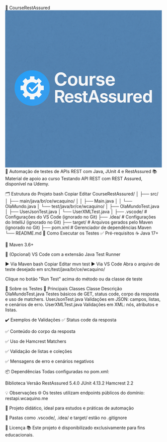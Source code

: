 🎯 CourseRestAssured
![alt text](image.png)
🔬 Automação de testes de APIs REST com Java, JUnit 4 e RestAssured
📚 Material de apoio ao curso Testando API REST com REST Assured, disponível na Udemy.

🗂️ Estrutura do Projeto
bash
Copiar
Editar
CourseRestAssured/
│
├── src/
│   ├── main/java/br/ce/wcaquino/
│   │   ├── Main.java
│   │   └── OlaMundo.java
│   └── test/java/br/ce/wcaquino/
│       ├── OlaMundoTest.java
│       ├── UserJsonTest.java
│       └── UserXMLTest.java
│
├── .vscode/        # Configurações do VS Code (ignorado no Git)
├── .idea/          # Configurações do IntelliJ (ignorado no Git)
├── target/         # Arquivos gerados pelo Maven (ignorado no Git)
├── pom.xml         # Gerenciador de dependências Maven
└── README.md
🚀 Como Executar os Testes
✅ Pré-requisitos
☕ Java 17+

🧰 Maven 3.6+

🧪 (Opcional) VS Code com a extensão Java Test Runner

▶️ Via Maven
bash
Copiar
Editar
mvn test
▶️ Via VS Code
Abra o arquivo de teste desejado em src/test/java/br/ce/wcaquino/

Clique no botão "Run Test" acima do método ou da classe de teste

🧪 Sobre os Testes
📌 Principais Classes
Classe	Descrição
OlaMundoTest.java	Testes básicos de GET, status code, corpo da resposta e uso de matchers.
UserJsonTest.java	Validações em JSON: campos, listas, e cenários de erro.
UserXMLTest.java	Validações em XML: nós, atributos e listas.

✔️ Exemplos de Validações
✅ Status code da resposta

✅ Conteúdo do corpo da resposta

✅ Uso de Hamcrest Matchers

✅ Validação de listas e coleções

✅ Mensagens de erro e cenários negativos

📦 Dependências
Todas configuradas no pom.xml:

Biblioteca	Versão
RestAssured	5.4.0
JUnit	4.13.2
Hamcrest	2.2

💡 Observações
🌐 Os testes utilizam endpoints públicos do domínio: restapi.wcaquino.me

📘 Projeto didático, ideal para estudos e práticas de automação

🧹 Pastas como .vscode/, .idea/ e target/ estão no .gitignore

📄 Licença
📚 Este projeto é disponibilizado exclusivamente para fins educacionais.